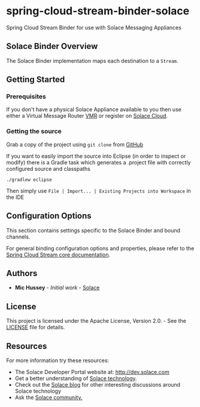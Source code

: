 # spring-cloud-stream-binder-solace
Spring Cloud Stream Binder for use with Solace Messaging Appliances

## Solace Binder Overview

The Solace Binder implementation maps each destination to a `Stream`.

## Getting Started

### Prerequisites
If you don't have a physical Solace Appliance available to you then use either a Virtual 
Message Router [VMR](http://dev.solace.com/downloads/) or register on [Solace Cloud](https://cloud.solace.com/).


### Getting the source

Grab a copy of the project using `git clone` from  [GitHub](https://github.com/MichaelHussey/spring-cloud-stream-binder-solace)

If you want to easily import the source into Eclipse (in order to inspect or modify) there is a Gradle task which generates a .project file with correctly configured source and classpaths

```
./gradlew eclipse
```

Then simply use `File | Import... | Existing Projects into Workspace` in the IDE

## Configuration Options

This section contains settings specific to the Solace Binder and bound channels.

For general binding configuration options and properties, please refer to the 
[Spring Cloud Stream core documentation](https://github.com/spring-cloud/spring-cloud-stream/blob/master/spring-cloud-stream-core-docs/src/main/asciidoc/spring-cloud-stream-overview.adoc#configuration-options).

## Authors

* **Mic Hussey** - *Initial work* - [Solace](https://github.com/MichaelHussey)

## License

This project is licensed under the Apache License, Version 2.0. - See the [LICENSE](LICENSE) file for details.

## Resources

For more information try these resources:

- The Solace Developer Portal website at: http://dev.solace.com
- Get a better understanding of [Solace technology](http://dev.solace.com/tech/).
- Check out the [Solace blog](http://dev.solace.com/blog/) for other interesting discussions around Solace technology
- Ask the [Solace community.](http://dev.solace.com/community/)

